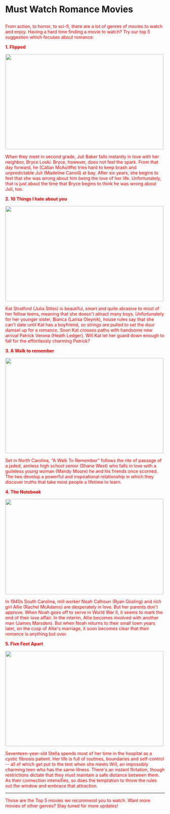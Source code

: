 # Must Watch Romance Movies </p> <font color="red">


From action, to horror, to sci-fi, there are a lot of genres of movies to watch and enjoy.
Having a hard time finding a movie to watch? Try our top 5 suggestion which focuses about romance:



**1. Flipped**

<img src="https://user-images.githubusercontent.com/100073912/155253970-7efdbce8-d3e2-4478-8394-de464461ebe5.jpg" width="500" height="300" >


When they meet in second grade, Juli Baker falls instantly in love with her neighbor, Bryce Loski. Bryce, however, does not feel the spark. From that day forward, he (Callan McAuliffe) tries hard to keep brash and unpredictable Juli (Madeline Carroll) at bay. After six years, she begins to feel that she was wrong about him being the love of her life. Unfortunately, that is just about the time that Bryce begins to think he was wrong about Juli, too.



**2. 10 Things I hate about you**

<img src="https://user-images.githubusercontent.com/100073912/155246620-87568e3b-8002-4eae-8ab6-a0651084cab6.png" width="500" height="300" >

Kat Stratford (Julia Stiles) is beautiful, smart and quite abrasive to most of her fellow teens, meaning that she doesn't attract many boys. Unfortunately for her younger sister, Bianca (Larisa Oleynik), house rules say that she can't date until Kat has a boyfriend, so strings are pulled to set the dour damsel up for a romance. Soon Kat crosses paths with handsome new arrival Patrick Verona (Heath Ledger). Will Kat let her guard down enough to fall for the effortlessly charming Patrick?



**3. A Walk to remember**

<img src="https://user-images.githubusercontent.com/100073912/155246883-6b7eb9cc-fc20-45d2-8f83-03af053f0aed.jpg" width="500" height="300" >


Set in North Carolina, "A Walk To Remember" follows the rite of passage of a jaded, aimless high school senior (Shane West) who falls in love with a guileless young woman (Mandy Moore) he and his friends once scorned. The two develop a powerful and inspirational relationship in which they discover truths that take most people a lifetime to learn.



**4. The Notebook**

<img src="https://user-images.githubusercontent.com/100073912/155246916-ca09103b-7647-4de5-8a9a-ffd56bd16c75.jpg" width="500" height="300" >


In 1940s South Carolina, mill worker Noah Calhoun (Ryan Gosling) and rich girl Allie (Rachel McAdams) are desperately in love. But her parents don't approve. When Noah goes off to serve in World War II, it seems to mark the end of their love affair. In the interim, Allie becomes involved with another man (James Marsden). But when Noah returns to their small town years later, on the cusp of Allie's marriage, it soon becomes clear that their romance is anything but over.



**5. Five Feet Apart**

<img src="https://user-images.githubusercontent.com/100073912/155255468-a93d0b65-231a-4d0c-b463-a6d4b8196226.jpg" width="500" height="300" >



Seventeen-year-old Stella spends most of her time in the hospital as a cystic fibrosis patient. Her life is full of routines, boundaries and self-control -- all of which get put to the test when she meets Will, an impossibly charming teen who has the same illness. There's an instant flirtation, though restrictions dictate that they must maintain a safe distance between them. As their connection intensifies, so does the temptation to throw the rules out the window and embrace that attraction.



---------------------------------------------------------------------------------------------------------------------------------------------------------------------------------








Those are the Top 5 movies we recommend you to watch. Want more movies of other genres? Stay tuned for more updates!
